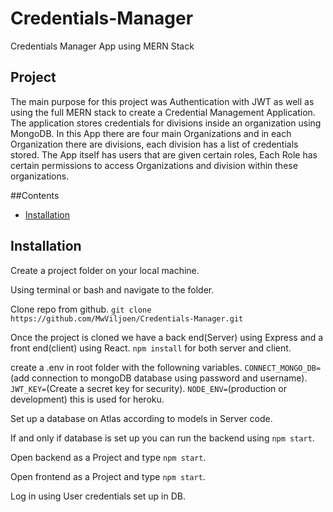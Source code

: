 # Credentials-Manager
Credentials Manager App using MERN Stack

## Project

The main purpose for this project was Authentication with JWT as well as using the full MERN stack to create a Credential Management Application.
The application stores credentials for divisions inside an organization using MongoDB. In this App there are four main Organizations and in each Organization
there are divisions, each division has a list of credentials stored. The App itself has users that are given certain roles, Each Role has certain permissions
to access Organizations and division within these organizations.

##Contents
- [Installation](#install)

## Installation

Create a project folder on your local machine.

Using terminal or bash and navigate to the folder.

Clone repo from github.
`git clone https://github.com/MwViljoen/Credentials-Manager.git`

Once the project is cloned we have a back end(Server) using Express and a front end(client) using React.
`npm install` for both server and client.

create a .env in root folder with the followning variables.
`CONNECT_MONGO_DB=`(add connection to mongoDB database using password and username).
`JWT_KEY=`(Create a secret key for security).
`NODE_ENV=`(production or development) this is used for heroku.

Set up a database on Atlas according to models in Server code.

If and only if database is set up you can run the backend using `npm start`.

Open backend as a Project and type `npm start`.

Open frontend as a Project and type `npm start`.

Log in using User credentials set up in DB.

